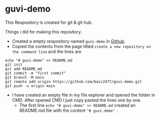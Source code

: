 # guvi-demo

This Respository is created for git & git hub.

Things i did for making this repository.

+ Created a empty respository named `guvi-demo` in [Github](https://github.com/new).
+ Copied the contents from the page titled `create a new repository on the command line` and the lines are
```
echo "# guvi-demo" >> README.md
git init
git add README.md
git commit -m "first commit"
git branch -M main
git remote add origin https://github.com/bavi2477/guvi-demo.git
git push -u origin main
```
   + I have created an empty file in my file explorer and opened the folder in CMD. After opened CMD I just copy pasted the lines one by one.
     + The first line `echo "# guvi-demo" >> README.md` created an README.md file with the content `"# guvi-demo" `.
 



